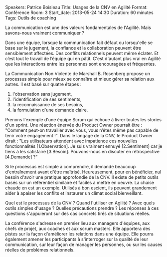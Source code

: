 Speakers: Patrice Boisieau
Title: Usages de la CNV en Agilité
Format: Conférence
Room: 3
Start_date: 2013-05-24 14:30
Duration: 60 minutes
Tags: Outils de coaching

La communication est une des valeurs fondamentales de l'Agilité.
Mais savons-nous vraiment communiquer ?

Dans une équipe, lorsque la communication fait défaut ou lorsqu'elle se base sur le jugement, la confiance et la collaboration peuvent être sensiblement affectées.
Des conflits relationnels peuvent même éclater.
Et c’est tout le travail de l’équipe qui en pâtit.
C'est d'autant plus vrai en Agilité que les interactions entre les personnes sont encouragées et fréquentes.

La Communication Non Violente de Marshall B. Rosenberg propose un processus simple pour mieux se connaître et mieux gérer sa relation aux autres.
Il est basé sur quatre étapes :

1. l'observation sans jugement,
2. l'identification de ses sentiments,
3. la reconnaissance de ses besoins,
4. la formulation d'une demande claire.

Prenons l'exemple d'une équipe Scrum qui échoue à livrer toutes les stories d'un sprint.
Une réaction énervée du Product Owner pourrait être : "Comment peut-on travailler avec vous, vous n’êtes même pas capable de tenir votre engagement !".
Dans le langage de la CNV, le Product Owner dirait : "Les utilisateurs attendent avec impatience ces nouvelles fonctionnalités [1.Observation].
Je suis vraiment ennuyé [2.Sentiment] car je tiens à les satisfaire [3.Besoin].
Pouvons-nous en discuter en rétrospective [4.Demande] ?"

Si le processus est simple à comprendre, il demande beaucoup d'entraînement avant d'être maîtrisé.
Heureusement, pour en bénéficier, nul besoin d'avoir une pratique approfondie de la CNV.
Il existe de petits outils basés sur un référentiel similaire et faciles à mettre en oeuvre.
La chaise chaude en est un exemple.
Utilisés à bon escient, ils peuvent grandement aider à apaiser les conflits et instaurer un climat social bienveillant.

Quel est le processus de la CNV ?
Quand l'utiliser en Agilité ?
Avec quels outils simples d'usage ?
Quelles précautions prendre ?
Les réponses à ces questions s'appuieront sur des cas concrets tirés de situations réelles.

La conférence s'adresse en premier lieu aux managers d'équipes, aux chefs de projet, aux coaches et aux scrum masters.
Elle apportera des pistes sur la façon d'améliorer les relations dans une équipe.
Elle pourra également amener les participants à s'interroger sur la qualité de leur communication, sur leur façon de manager les personnes, ou sur les causes réelles de problèmes relationnels.
